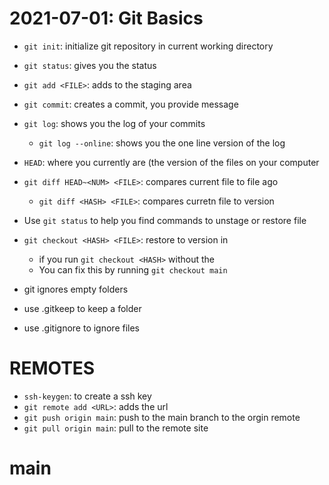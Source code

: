 # 2021-07-01: Git Basics 

- `git init`: initialize git repository in current working directory
- `git status`: gives you the status
- `git add <FILE>`: adds <FILE> to the staging area
- `git commit`: creates a commit, you provide message

- `git log`: shows you the log of your commits 
  - `git log --online`: shows you the one line version of the log

- `HEAD`: where you currently are (the version of the files on your computer
- `git diff HEAD~<NUM> <FILE>`: compares current file to file <NUM> ago
  - `git diff <HASH> <FILE>`: compares curretn file to <HASH> version

- Use `git status` to help you find commands to unstage or restore file
- `git checkout <HASH> <FILE>`: restore <FILE> to version in <HASH>
  - if you run `git checkout <HASH>` without the <FILE>
  - You can fix this by running `git checkout main`


- git ignores empty folders
- use .gitkeep to keep a folder
- use .gitignore to ignore files

# REMOTES 

- `ssh-keygen`: to create a ssh key
- `git remote add <URL>`: adds the url
- `git push origin main`: push to the main branch to the orgin remote
- `git pull origin main`: pull to the remote site
 
# main 
